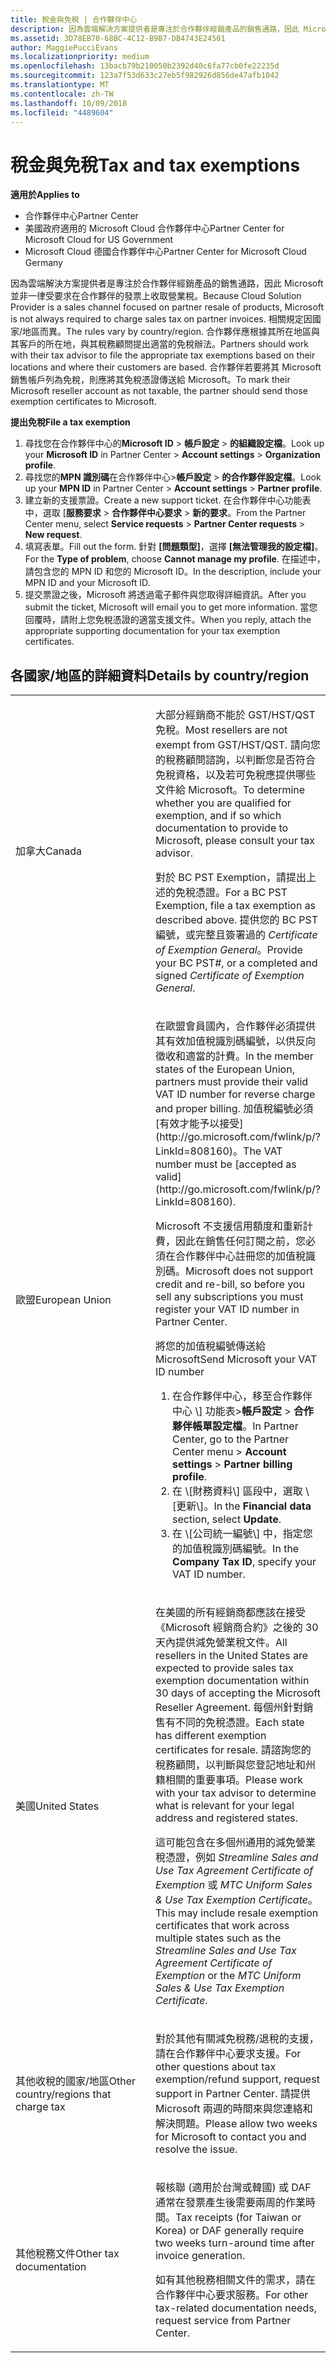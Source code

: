 ```yaml
---
title: 稅金與免稅 | 合作夥伴中心
description: 因為雲端解決方案提供者是專注於合作夥伴經銷產品的銷售通路，因此 Microsoft 並非一律受要求在合作夥伴的發票上收取營業稅。
ms.assetid: 3D78EB70-68BC-4C12-B9B7-DB4743E24501
author: MaggiePucciEvans
ms.localizationpriority: medium
ms.openlocfilehash: 13bacb79b210050b2392d40c6fa77cb0fe22235d
ms.sourcegitcommit: 123a7f53d633c27eb5f982926d856de47afb1042
ms.translationtype: MT
ms.contentlocale: zh-TW
ms.lasthandoff: 10/09/2018
ms.locfileid: "4489604"
---
```

# <a name="tax-and-tax-exemptions"></a><span data-ttu-id="46bcf-103">稅金與免稅</span><span class="sxs-lookup"><span data-stu-id="46bcf-103">Tax and tax exemptions</span></span>

**<span data-ttu-id="46bcf-104">適用於</span><span class="sxs-lookup"><span data-stu-id="46bcf-104">Applies to</span></span>**

-  <span data-ttu-id="46bcf-105">合作夥伴中心</span><span class="sxs-lookup"><span data-stu-id="46bcf-105">Partner Center</span></span>
-  <span data-ttu-id="46bcf-106">美國政府適用的 Microsoft Cloud 合作夥伴中心</span><span class="sxs-lookup"><span data-stu-id="46bcf-106">Partner Center for Microsoft Cloud for US Government</span></span>
-  <span data-ttu-id="46bcf-107">Microsoft Cloud 德國合作夥伴中心</span><span class="sxs-lookup"><span data-stu-id="46bcf-107">Partner Center for Microsoft Cloud Germany</span></span>

<span data-ttu-id="46bcf-108">因為雲端解決方案提供者是專注於合作夥伴經銷產品的銷售通路，因此 Microsoft 並非一律受要求在合作夥伴的發票上收取營業稅。</span><span class="sxs-lookup"><span data-stu-id="46bcf-108">Because Cloud Solution Provider is a sales channel focused on partner resale of products, Microsoft is not always required to charge sales tax on partner invoices.</span></span> <span data-ttu-id="46bcf-109">相關規定因國家/地區而異。</span><span class="sxs-lookup"><span data-stu-id="46bcf-109">The rules vary by country/region.</span></span> <span data-ttu-id="46bcf-110">合作夥伴應根據其所在地區與其客戶的所在地，與其稅務顧問提出適當的免稅辦法。</span><span class="sxs-lookup"><span data-stu-id="46bcf-110">Partners should work with their tax advisor to file the appropriate tax exemptions based on their locations and where their customers are based.</span></span> <span data-ttu-id="46bcf-111">合作夥伴若要將其 Microsoft 銷售帳戶列為免稅，則應將其免稅憑證傳送給 Microsoft。</span><span class="sxs-lookup"><span data-stu-id="46bcf-111">To mark their Microsoft reseller account as not taxable, the partner should send those exemption certificates to Microsoft.</span></span>

**<span data-ttu-id="46bcf-112">提出免稅</span><span class="sxs-lookup"><span data-stu-id="46bcf-112">File a tax exemption</span></span>**

1.  <span data-ttu-id="46bcf-113">尋找您在合作夥伴中心的**Microsoft ID** &gt; **帳戶設定** &gt; **的組織設定檔**。</span><span class="sxs-lookup"><span data-stu-id="46bcf-113">Look up your **Microsoft ID** in Partner Center &gt; **Account settings** &gt; **Organization profile**.</span></span>
2.  <span data-ttu-id="46bcf-114">尋找您的**MPN 識別碼**在合作夥伴中心&gt;**帳戶設定** &gt; **的合作夥伴設定檔**。</span><span class="sxs-lookup"><span data-stu-id="46bcf-114">Look up your **MPN ID** in Partner Center &gt; **Account settings** &gt; **Partner profile**.</span></span>
3.  <span data-ttu-id="46bcf-115">建立新的支援票證。</span><span class="sxs-lookup"><span data-stu-id="46bcf-115">Create a new support ticket.</span></span> <span data-ttu-id="46bcf-116">在合作夥伴中心功能表中，選取 [**服務要求** &gt; **合作夥伴中心要求** &gt; **新的要求**。</span><span class="sxs-lookup"><span data-stu-id="46bcf-116">From the Partner Center menu, select **Service requests** &gt; **Partner Center requests** &gt; **New request**.</span></span>
4.  <span data-ttu-id="46bcf-117">填寫表單。</span><span class="sxs-lookup"><span data-stu-id="46bcf-117">Fill out the form.</span></span> <span data-ttu-id="46bcf-118">針對 **\[問題類型\]**，選擇 **\[無法管理我的設定檔\]**。</span><span class="sxs-lookup"><span data-stu-id="46bcf-118">For the **Type of problem**, choose **Cannot manage my profile**.</span></span> <span data-ttu-id="46bcf-119">在描述中，請包含您的 MPN ID 和您的 Microsoft ID。</span><span class="sxs-lookup"><span data-stu-id="46bcf-119">In the description, include your MPN ID and your Microsoft ID.</span></span>
5.  <span data-ttu-id="46bcf-120">提交票證之後，Microsoft 將透過電子郵件與您取得詳細資訊。</span><span class="sxs-lookup"><span data-stu-id="46bcf-120">After you submit the ticket, Microsoft will email you to get more information.</span></span> <span data-ttu-id="46bcf-121">當您回覆時，請附上您免稅憑證的適當支援文件。</span><span class="sxs-lookup"><span data-stu-id="46bcf-121">When you reply, attach the appropriate supporting documentation for your tax exemption certificates.</span></span>

## <a name="details-by-countryregion"></a><span data-ttu-id="46bcf-122">各國家/地區的詳細資料</span><span class="sxs-lookup"><span data-stu-id="46bcf-122">Details by country/region</span></span>


<table>
<colgroup>
<col width="50%" />
<col width="50%" />
</colgroup>
<tbody>
<tr class="odd">
<td><span data-ttu-id="46bcf-123">加拿大</span><span class="sxs-lookup"><span data-stu-id="46bcf-123">Canada</span></span></td>
<td><p><span data-ttu-id="46bcf-124">大部分經銷商不能於 GST/HST/QST 免稅。</span><span class="sxs-lookup"><span data-stu-id="46bcf-124">Most resellers are not exempt from GST/HST/QST.</span></span> <span data-ttu-id="46bcf-125">請向您的稅務顧問諮詢，以判斷您是否符合免稅資格，以及若可免稅應提供哪些文件給 Microsoft。</span><span class="sxs-lookup"><span data-stu-id="46bcf-125">To determine whether you are qualified for exemption, and if so which documentation to provide to Microsoft, please consult your tax advisor.</span></span></p>
<p><span data-ttu-id="46bcf-126">對於 BC PST Exemption，請提出上述的免稅憑證。</span><span class="sxs-lookup"><span data-stu-id="46bcf-126">For a BC PST Exemption, file a tax exemption as described above.</span></span> <span data-ttu-id="46bcf-127">提供您的 BC PST 編號，或完整且簽署過的 <em>Certificate of Exemption General</em>。</span><span class="sxs-lookup"><span data-stu-id="46bcf-127">Provide your BC PST#, or a completed and signed <em>Certificate of Exemption General</em>.</span></span></p></td>
</tr>
<tr class="even">
<td><span data-ttu-id="46bcf-128">歐盟</span><span class="sxs-lookup"><span data-stu-id="46bcf-128">European Union</span></span></td>
<td><p><span data-ttu-id="46bcf-129">在歐盟會員國內，合作夥伴必須提供其有效加值稅識別碼編號，以供反向徵收和適當的計費。</span><span class="sxs-lookup"><span data-stu-id="46bcf-129">In the member states of the European Union, partners must provide their valid VAT ID number for reverse charge and proper billing.</span></span> <span data-ttu-id="46bcf-130">加值稅編號必須[有效才能予以接受](http://go.microsoft.com/fwlink/p/?LinkId=808160)。</span><span class="sxs-lookup"><span data-stu-id="46bcf-130">The VAT number must be [accepted as valid](http://go.microsoft.com/fwlink/p/?LinkId=808160).</span></span></p>
<p><span data-ttu-id="46bcf-131">Microsoft 不支援信用額度和重新計費，因此在銷售任何訂閱之前，您必須在合作夥伴中心註冊您的加值稅識別碼。</span><span class="sxs-lookup"><span data-stu-id="46bcf-131">Microsoft does not support credit and re-bill, so before you sell any subscriptions you must register your VAT ID number in Partner Center.</span></span></p>
<p><span data-ttu-id="46bcf-132">將您的加值稅編號傳送給 Microsoft</span><span class="sxs-lookup"><span data-stu-id="46bcf-132">Send Microsoft your VAT ID number</span></span></strong></p>
<ol>
<li><span data-ttu-id="46bcf-133">在合作夥伴中心，移至合作夥伴中心 \] 功能表&gt;<strong>帳戶設定</strong> &gt; <strong>合作夥伴帳單設定檔</strong>。</span><span class="sxs-lookup"><span data-stu-id="46bcf-133">In Partner Center, go to the Partner Center menu &gt; <strong>Account settings</strong> &gt; <strong>Partner billing profile</strong>.</span></span></li>
<li><span data-ttu-id="46bcf-134">在 \[財務資料\]<strong></strong> 區段中，選取 \[更新\]<strong></strong>。</span><span class="sxs-lookup"><span data-stu-id="46bcf-134">In the <strong>Financial data</strong> section, select <strong>Update</strong>.</span></span></li>
<li><span data-ttu-id="46bcf-135">在 \[公司統一編號\]<strong></strong> 中，指定您的加值稅識別碼編號。</span><span class="sxs-lookup"><span data-stu-id="46bcf-135">In the <strong>Company Tax ID</strong>, specify your VAT ID number.</span></span></li>
</ol></td>
</tr>
<tr class="odd">
<td><span data-ttu-id="46bcf-136">美國</span><span class="sxs-lookup"><span data-stu-id="46bcf-136">United States</span></span></td>
<td><p><span data-ttu-id="46bcf-137">在美國的所有經銷商都應該在接受《Microsoft 經銷商合約》之後的 30 天內提供減免營業稅文件。</span><span class="sxs-lookup"><span data-stu-id="46bcf-137">All resellers in the United States are expected to provide sales tax exemption documentation within 30 days of accepting the Microsoft Reseller Agreement.</span></span> <span data-ttu-id="46bcf-138">每個州針對銷售有不同的免稅憑證。</span><span class="sxs-lookup"><span data-stu-id="46bcf-138">Each state has different exemption certificates for resale.</span></span> <span data-ttu-id="46bcf-139">請諮詢您的稅務顧問，以判斷與您登記地址和州籍相關的重要事項。</span><span class="sxs-lookup"><span data-stu-id="46bcf-139">Please work with your tax advisor to determine what is relevant for your legal address and registered states.</span></span></p>
<p><span data-ttu-id="46bcf-140">這可能包含在多個州通用的減免營業稅憑證，例如 <em>Streamline Sales and Use Tax Agreement Certificate of Exemption</em> 或 <em>MTC Uniform Sales &amp; Use Tax Exemption Certificate</em>。</span><span class="sxs-lookup"><span data-stu-id="46bcf-140">This may include resale exemption certificates that work across multiple states such as the <em>Streamline Sales and Use Tax Agreement Certificate of Exemption</em> or the <em>MTC Uniform Sales &amp; Use Tax Exemption Certificate</em>.</span></span></p></td>
</tr>
<tr class="even">
<td><span data-ttu-id="46bcf-141">其他收稅的國家/地區</span><span class="sxs-lookup"><span data-stu-id="46bcf-141">Other country/regions that charge tax</span></span></td>
<td><p><span data-ttu-id="46bcf-142">對於其他有關減免稅務/退稅的支援，請在合作夥伴中心要求支援。</span><span class="sxs-lookup"><span data-stu-id="46bcf-142">For other questions about tax exemption/refund support, request support in Partner Center.</span></span> <span data-ttu-id="46bcf-143">請提供 Microsoft 兩週的時間來與您連絡和解決問題。</span><span class="sxs-lookup"><span data-stu-id="46bcf-143">Please allow two weeks for Microsoft to contact you and resolve the issue.</span></span></p></td>
</tr>
<tr class="odd">
<td><span data-ttu-id="46bcf-144">其他稅務文件</span><span class="sxs-lookup"><span data-stu-id="46bcf-144">Other tax documentation</span></span></td>
<td><p><span data-ttu-id="46bcf-145">報核聯 (適用於台灣或韓國) 或 DAF 通常在發票產生後需要兩周的作業時間。</span><span class="sxs-lookup"><span data-stu-id="46bcf-145">Tax receipts (for Taiwan or Korea) or DAF generally require two weeks turn-around time after invoice generation.</span></span></p>
<p><span data-ttu-id="46bcf-146">如有其他稅務相關文件的需求，請在合作夥伴中心要求服務。</span><span class="sxs-lookup"><span data-stu-id="46bcf-146">For other tax-related documentation needs, request service from Partner Center.</span></span></p></td>
</tr>
</tbody>
</table>

 

 

 



